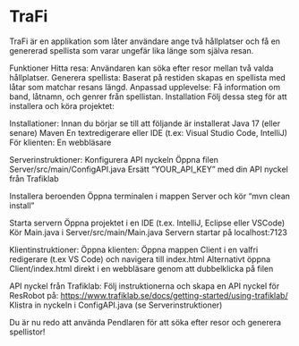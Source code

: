 # TraFi

TraFi är en applikation som låter användare ange två hållplatser och få en genererad spellista som varar ungefär lika länge som själva resan.

Funktioner
Hitta resa: Användaren kan söka efter resor mellan två valda hållplatser.
Generera spellista: Baserat på restiden skapas en spellista med låtar som matchar resans längd.
Anpassad upplevelse: Få information om band, låtnamn, och genrer från spellistan.
Installation
Följ dessa steg för att installera och köra projektet:

Installationer: Innan du börjar se till att följande är installerat Java 17 (eller senare) Maven En textredigerare eller IDE (t.ex: Visual Studio Code, IntelliJ) För klienten: En webbläsare

Serverinstruktioner: Konfigurera API nyckeln Öppna filen Server/src/main/ConfigAPI.java Ersätt “YOUR_API_KEY” med din API nyckel från Trafiklab

Installera beroenden Öppna terminalen i mappen Server och kör “mvn clean install”

Starta servern Öppna projektet i en IDE (t.ex. IntelliJ, Eclipse eller VSCode) Kör Main.java i Server/src/main/Main.java Servern startar på localhost:7123

Klientinstruktioner: Öppna klienten: Öppna mappen Client i en valfri redigerare (t.ex VS Code) och navigera till index.html Alternativt öppna Client/index.html direkt i en webbläsare genom att dubbelklicka på filen

API nyckel från Trafiklab: Följ instruktionerna och skapa en API nyckel för ResRobot på: https://www.trafiklab.se/docs/getting-started/using-trafiklab/ Klistra in nyckeln i ConfigAPI.java (se Serverinstruktioner)

Du är nu redo att använda Pendlaren för att söka efter resor och generera spellistor!
